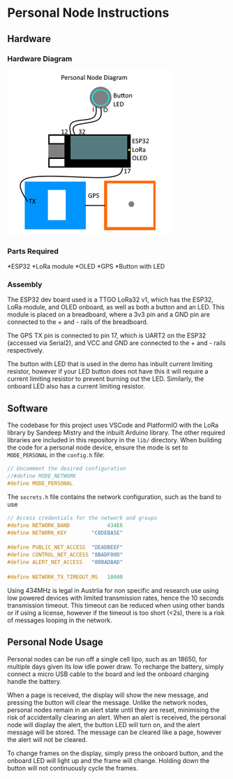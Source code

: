 # Personal Node Instructions
## Hardware
### Hardware Diagram
![Personal Node Diagram](graphics/personal_node.png)

### Parts Required
*ESP32
*LoRa module
*OLED
*GPS
*Button with LED

### Assembly
The ESP32 dev board used is a TTGO LoRa32 v1, which has the ESP32, LoRa module, and OLED onboard, as well as both a button and an LED. This module is placed on a breadboard, where a 3v3 pin and a GND pin are connected to the + and - rails of the breadboard.

The GPS TX pin is connected to pin 17, which is UART2 on the ESP32 (accessed via Serial2), and VCC and GND are connected to the + and - rails respectively.

The button with LED that is used in the demo has inbuilt current limiting resistor, however if your LED button does not have this it will require a current limiting resistor to prevent burning out the LED. Similarly, the onboard LED also has a current limiting resistor.

## Software
The codebase for this project uses VSCode and PlatformIO with the LoRa library by Sandeep Mistry and the inbuilt Arduino library. The other required libraries are included in this repository in the `lib/` directory.
When building the code for a personal node device, ensure the mode is set to `MODE_PERSONAL` in the `config.h` file:
```cpp
// Uncomment the desired configuration
//#define MODE_NETWORK
#define MODE_PERSONAL
```

The `secrets.h` file contains the network configuration, such as the band to use
```cpp
// Access credentials for the network and groups
#define NETWORK_BAND            434E6
#define NETWORK_KEY        "C0DEBA5E"

#define PUBLIC_NET_ACCESS  "DEADBEEF"
#define CONTROL_NET_ACCESS "8BADF00D"
#define ALERT_NET_ACCESS   "00BADBAD"

#define NETWORK_TX_TIMEOUT_MS   10000
```

Using 434MHz is legal in Austrlia for non specific and research use using low powered devices with limited transmission rates, hence the 10 seconds transmission timeout. This timeout can be reduced when using other bands or if using a license, however if the timeout is too short (<2s), there is a risk of messages looping in the network.

## Personal Node Usage
Personal nodes can be run off a single cell lipo, such as an 18650, for multiple days given its low idle power draw. To recharge the battery, simply connect a micro USB cable to the board and led the onboard charging handle the battery.

When a page is received, the display will show the new message, and pressing the button will clear the message. Unlike the network nodes, personal nodes remain in an alert state until they are reset, minimising the risk of accidentally clearing an alert.
When an alert is received, the personal node will display the alert, the button LED will turn on, and the alert message will be stored. The message can be cleared like a page, however the alert will not be cleared.

To change frames on the display, simply press the onboard button, and the onboard LED will light up and the frame will change. Holding down the button will not continuously cycle the frames.
